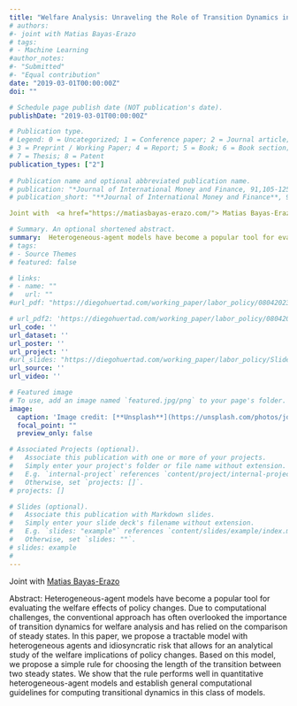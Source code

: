 ```yaml
---
title: "Welfare Analysis: Unraveling the Role of Transition Dynamics in Heterogeneous Agent Models"
# authors:
#- joint with Matias Bayas-Erazo
# tags:
# - Machine Learning
#author_notes:
#- "Submitted"
#- "Equal contribution"
date: "2019-03-01T00:00:00Z"
doi: ""

# Schedule page publish date (NOT publication's date).
publishDate: "2019-03-01T00:00:00Z"

# Publication type.
# Legend: 0 = Uncategorized; 1 = Conference paper; 2 = Journal article;
# 3 = Preprint / Working Paper; 4 = Report; 5 = Book; 6 = Book section;
# 7 = Thesis; 8 = Patent
publication_types: ["2"]
 
# Publication name and optional abbreviated publication name.
# publication: "*Journal of International Money and Finance, 91,105-125*"
# publication_short: "**Journal of International Money and Finance**, 91,105-125"

Joint with  <a href="https://matiasbayas-erazo.com/"> Matias Bayas-Erazo</a> </span></div>

# Summary. An optional shortened abstract.
summary:  Heterogeneous-agent models have become a popular tool for evaluating the welfare effects of policy changes. Due to computational challenges, the conventional approach has often overlooked the importance of transition dynamics for welfare analysis and has relied on the comparison of steady states. In this paper, we propose a tractable model with heterogeneous agents and idiosyncratic risk that allows for an analytical study of the welfare implications of policy changes. Based on this model, we propose a simple rule for choosing the length of the transition between two steady states. We show that the rule performs well in quantitative heterogeneous-agent models and establish general computational guidelines for computing transitional dynamics in this class of models. 
# tags:
# - Source Themes
# featured: false

# links:
# - name: ""
#   url: ""
#url_pdf: "https://diegohuertad.com/working_paper/labor_policy/08042023_The_Political_Economy_of_Labor_Policy.pdf"

# url_pdf2: 'https://diegohuertad.com/working_paper/labor_policy/08042023_The_Political_Economy_of_Labor_Policy.pdf'
url_code: ''
url_dataset: ''
url_poster: ''
url_project: ''
#url_slides: "https://diegohuertad.com/working_paper/labor_policy/Slides_Macro_lunch_NU.pdf"
url_source: ''
url_video: ''

# Featured image
# To use, add an image named `featured.jpg/png` to your page's folder. 
image:
  caption: 'Image credit: [**Unsplash**](https://unsplash.com/photos/jdD8gXaTZsc)'
  focal_point: ""
  preview_only: false

# Associated Projects (optional).
#   Associate this publication with one or more of your projects.
#   Simply enter your project's folder or file name without extension.
#   E.g. `internal-project` references `content/project/internal-project/index.md`.
#   Otherwise, set `projects: []`.
# projects: []

# Slides (optional).
#   Associate this publication with Markdown slides.
#   Simply enter your slide deck's filename without extension.
#   E.g. `slides: "example"` references `content/slides/example/index.md`.
#   Otherwise, set `slides: ""`.
# slides: example
#
---
```


Joint with  <a href="https://matiasbayas-erazo.com/"> Matias Bayas-Erazo</a> </span></div>


Abstract: Heterogeneous-agent models have become a popular tool for evaluating the welfare effects of policy changes. Due to computational challenges, the conventional approach has often overlooked the importance of transition dynamics for welfare analysis and has relied on the comparison of steady states. In this paper, we propose a tractable model with heterogeneous agents and idiosyncratic risk that allows for an analytical study of the welfare implications of policy changes. Based on this model, we propose a simple rule for choosing the length of the transition between two steady states. We show that the rule performs well in quantitative heterogeneous-agent models and establish general computational guidelines for computing transitional dynamics in this class of models. 
